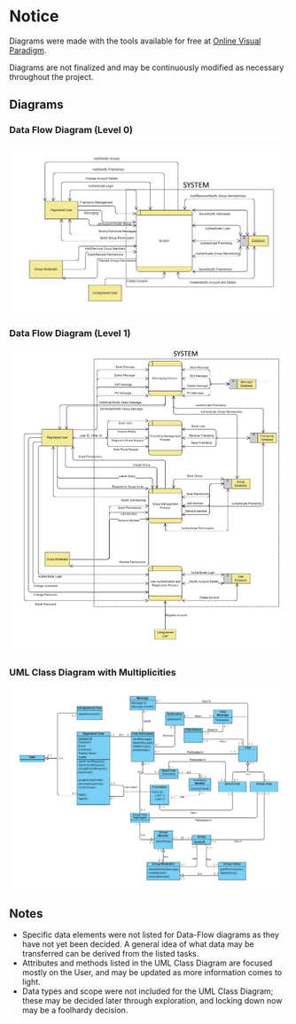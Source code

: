 # Notice
Diagrams were made with the tools available for free at [Online Visual Paradigm](https://online.visual-paradigm.com/).

Diagrams are not finalized and may be continuously modified as necessary throughout the project.

## Diagrams
### Data Flow Diagram (Level 0)
![Data Flow Diagram (Level 0)](./DataFlowDiagram_Level0.png "Data Flow Diagram Level 0")

### Data Flow Diagram (Level 1)
![Data Flow Diagram (Level 1)](./DataFlowDiagram_Level1.png "Data Flow Diagram Level 1")

### UML Class Diagram with Multiplicities
![UML Class Diagram with Multiplicities](./UMLClassDiagram.png "UML Class Diagram")

## Notes
* Specific data elements were not listed for Data-Flow diagrams as they have not yet been decided. 
  A general idea of what data may be transferred can be derived from the listed tasks.
* Attributes and methods listed in the UML Class Diagram are focused mostly on the User, 
  and may be updated as more information comes to light.
* Data types and scope were not included for the UML Class Diagram; these may be decided later through exploration,
  and locking down now may be a foolhardy decision.